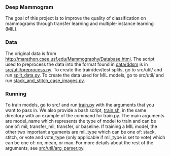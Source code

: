 ### Deep Mammogram

The goal of this project is to improve the quality of classification on mammograms through transfer learning and multiple-instance learning (MIL).


### Data
The original data is from http://marathon.csee.usf.edu/Mammography/Database.html. The script used to preprocess the data into the format found in [data/ddsm](/data/ddsm) is in [src/util/preprocess.py](/src/util/preprocess.py). To create the train/dev/test splits, go to src/util/ and run [split_data.py](/src/util/split_data.py). To create the data used for MIL models, go to src/util/ and run [stack_and_stitch_case_images.py](/src/util/stack_and_stitch_case_images.py).

### Running
To train models, go to src/ and run [train.py](/src/train.py) with the arguments that you want to pass in. We also provide a bash script, [train.sh](/src/train.sh), in the same directory with an example of the command for train.py. The main arguments are model_name which represents the type of model to train and can be one of: mil, transfer_mil, transfer, or baseline. If training a MIL model, the other two important arguments are mil_type which can be one of: stack, stitch, or vote and vote_type (only applicable if mil_type is set to vote) which can be one of: nn, mean, or max. For more details about the rest of the arguments, see [src/util/arg_parser.py](/src/util/arg_parser.py).
